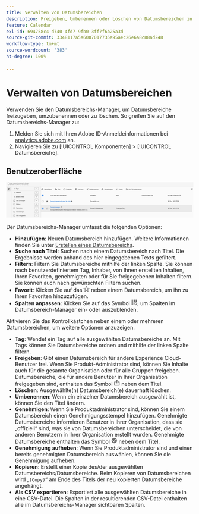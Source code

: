 ```yaml
---
title: Verwalten von Datumsbereichen
description: Freigeben, Umbenennen oder Löschen von Datumsbereichen in Analysis Workspace.
feature: Calendar
exl-id: 694758c4-d740-4fd7-9fb0-3ff7f6b25a3d
source-git-commit: 3348117a5a6007017735a95aec26e6a8c88ad248
workflow-type: tm+mt
source-wordcount: '383'
ht-degree: 100%

---
```


# Verwalten von Datumsbereichen

Verwenden Sie den Datumsbereichs-Manager, um Datumsbereiche freizugeben, umzubenennen oder zu löschen. So greifen Sie auf den Datumsbereichs-Manager zu:

1. Melden Sie sich mit Ihren Adobe ID-Anmeldeinformationen bei [analytics.adobe.com](https://analytics.adobe.com) an.
1. Navigieren Sie zu [!UICONTROL Komponenten] > [!UICONTROL Datumsbereiche].

## Benutzeroberfläche

![Benutzeroberfläche](../assets/date-range-ui.png)

Der Datumsbereichs-Manager umfasst die folgenden Optionen:

* **Hinzufügen**: Neuen Datumsbereich hinzufügen. Weitere Informationen finden Sie unter [Erstellen eines Datumsbereichs](create.md).
* **Suche nach Titel**: Suchen nach einem Datumsbereich nach Titel. Die Ergebnisse werden anhand des hier eingegebenen Texts gefiltert.
* **Filtern**: Filtern Sie Datumsbereiche mithilfe der linken Spalte. Sie können nach benutzerdefiniertem Tag, Inhaber, von Ihnen erstellten Inhalten, Ihren Favoriten, genehmigten oder für Sie freigegebenen Inhalten filtern. Sie können auch nach gewünschten Filtern suchen.
* **Favorit**: Klicken Sie auf das ![Sternsymbol](../assets/star.png) neben einem Datumsbereich, um ihn zu Ihren Favoriten hinzuzufügen.
* **Spalten anpassen**: Klicken Sie auf das Symbol ![Spalten](../assets/columns.png), um Spalten im Datumsbereich-Manager ein- oder auszublenden.

Aktivieren Sie das Kontrollkästchen neben einem oder mehreren Datumsbereichen, um weitere Optionen anzuzeigen.

* **Tag**: Wendet ein Tag auf alle ausgewählten Datumsbereiche an. Mit Tags können Sie Datumsbereiche ordnen und mithilfe der linken Spalte filtern.
* **Freigeben**: Gibt einen Datumsbereich für andere Experience Cloud-Benutzer frei. Wenn Sie Produkt-Administrator sind, können Sie Inhalte auch für die gesamte Organisation oder für alle Gruppen freigeben. Datumsbereiche, die für andere Benutzer in Ihrer Organisation freigegeben sind, enthalten das Symbol ![Freigegeben](../assets/shared.png) neben dem Titel.
* **Löschen**: Ausgewählte(n) Datumsbereich(e) dauerhaft löschen.
* **Umbenennen**: Wenn ein einzelner Datumsbereich ausgewählt ist, können Sie den Titel ändern.
* **Genehmigen**: Wenn Sie Produktadministrator sind, können Sie einem Datumsbereich einen Genehmigungsstempel hinzufügen. Genehmigte Datumsbereiche informieren Benutzer in Ihrer Organisation, dass sie „offiziell“ sind, was sie von Datumsbereichen unterscheidet, die von anderen Benutzern in Ihrer Organisation erstellt wurden. Genehmigte Datumsbereiche enthalten das Symbol ![Genehmigt](../assets/approved.png) neben dem Titel.
* **Genehmigung aufheben**: Wenn Sie Produktadministrator sind und einen bereits genehmigten Datumsbereich auswählen, können Sie die Genehmigung aufheben.
* **Kopieren**: Erstellt einer Kopie des/der ausgewählten Datumsbereichs/Datumsbereiche. Beim Kopieren von Datumsbereichen wird „`(Copy)`“ am Ende des Titels der neu kopierten Datumsbereiche angehängt.
* **Als CSV exportieren**: Exportiert alle ausgewählten Datumsbereiche in eine CSV-Datei. Die Spalten in der resultierenden CSV-Datei enthalten alle im Datumsbereichs-Manager sichtbaren Spalten.
